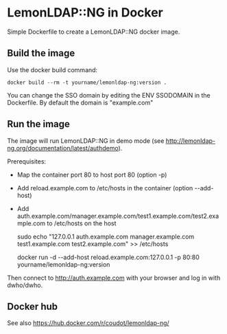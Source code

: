 # LemonLDAP::NG in Docker

Simple Dockerfile to create a LemonLDAP::NG docker image.

## Build the image

Use the docker build command:

    docker build --rm -t yourname/lemonldap-ng:version .

You can change the SSO domain by editing the ENV SSODOMAIN in the Dockerfile. By default the domain is "example.com"

## Run the image

The image will run LemonLDAP::NG in demo mode (see http://lemonldap-ng.org/documentation/latest/authdemo).

Prerequisites:
* Map the container port 80 to host port 80 (option -p)
* Add reload.example.com to /etc/hosts in the container (option --add-host)
* Add auth.example.com/manager.example.com/test1.example.com/test2.example.com to /etc/hosts on the host


    sudo echo "127.0.0.1 auth.example.com manager.example.com test1.example.com test2.example.com" >> /etc/hosts


    docker run -d --add-host reload.example.com:127.0.0.1 -p 80:80 yourname/lemonldap-ng:version

Then connect to http://auth.example.com with your browser and log in with dwho/dwho.

## Docker hub

See also https://hub.docker.com/r/coudot/lemonldap-ng/
